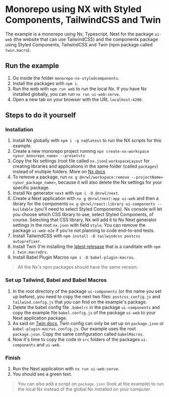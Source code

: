 # Monorepo using NX with Styled Components, TailwindCSS and Twin

The example is a monorepo using Nx, Typescript, Next for the package `ui-web` (the website that can use TailwindCSS) and the components package using Styled Components, TailwindCSS and Twin (npm package called `twin.macro`).

## Run the example

1. Go inside the folder `monorepo-nx-styledcomponents`. 
2. Install the packages with `npm i`.
3. Run the web with `npm run web` to run the local Nx. If you have Nx installed globally, you can run `nx run ui-web:serve`.
4. Open a new tab on your browser with the URL `localhost:4200`.

## Steps to do it yourself

### Installation 
1. Install Nx globally with `npm i -g nx@latest` to run the NX scripts for this example.
2. Create a new monorepo project running `npx create-nx-workspace <your_monorepo_name> --preset=ts`
3. Copy the Nx settings (root file called `nx.json`) `workspaceLayout` for creating libraries and applications in the same folder (called `packages`) instead of multiple folders. More on [Nx docs](https://nx.dev/configuration/packagejson#workspace-layout)
4. To remove a package, run `nx g @nrwl/workspace:remove --projectName=<your_package_name>`, because it will also delete the Nx settings for your specific package.
5. Install Nx generator `next` with `npm i -D @nrwl/next`.
6. Create a Next application with `nx g @nrwl/next:app ui-web` and then a library for the components `nx g @nrwl/react:library ui-components --buildable` (you'll need to select Styled Components). Nx console will let you choose which CSS library to use, select Styled Components, of course. Selecting that CSS library, Nx will add it to  Nx Next generator settings in the root `nx.json` with field `style`. You can remove the package `ui-web-e2e` if you're not planning to code end-to-end tests.
7. Install TailwindCSS with `npm install -D tailwindcss postcss autoprefixer`.
8. Install Twin (I'm installing the [latest relesase](https://github.com/ben-rogerson/twin.macro/releases) that is a canditate with `npm i twin.macro@rc`.
9. Install Babel Plugin Macros `npm i -D babel-plugin-macros`.

> All the Nx's npm packages should have the same version.

### Set up Tailwind, Babel and Babel Macros

1. In the root directory of the package `ui-components` (or the name you set up before), you need to copy the next two files: `postcss.config.js` and `tailwind.config.js` that you can find on the example's package.
2. Delete the babel config file `.babelrc` in the package `ui-components` and copy the example file `babel.config.js` of the package `ui-web` to your Next application package.
3. As said on [Twin docs](https://github.com/ben-rogerson/twin.examples/tree/master/cra-styled-components#add-the-twin-config), Twin config can only be set up on `package.json` or `babel-plugin-macros.config.js`. Our example uses the root `package.json`. Copy the same configuration called `babelMacros`.
4. Now it's time to copy the code in `src` folders of the packages `ui-components` and `ui-web`.


### Finish

1. Run the Next application with `nx run ui-web:serve`.
2. You should see a green text.

> You can also add a script on `package.json` (look at the example) to run the local Nx instead of the global Nx installed on your computer.
